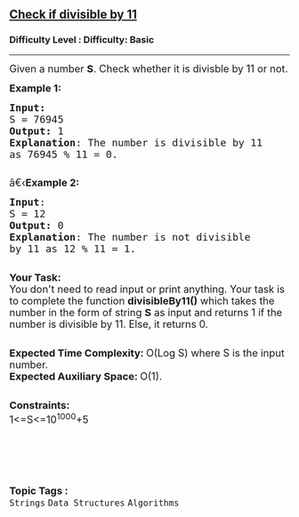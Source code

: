 <h2><a href="https://www.geeksforgeeks.org/problems/check-if-divisible-by-114724/1">Check if divisible by 11</a></h2><h3>Difficulty Level : Difficulty: Basic</h3><hr><div class="problems_problem_content__Xm_eO"><p><span style="font-size: 18px;">Given a number <strong>S</strong>. Check whether it is divisble by 11 or not.</span></p>
<p><span style="font-size: 18px;"><strong>Example 1:</strong></span></p>
<pre><span style="font-size: 18px;"><strong>Input:</strong>
S = 76945
<strong>Output:</strong> 1
<strong>Explanation</strong>: The number is divisible by 11
as 76945 % 11 = 0.
</span>
</pre>
<p><span style="font-size: 18px;">â€‹<strong>Example 2:</strong></span></p>
<pre><span style="font-size: 18px;"><strong>Input</strong>: 
S = 12
<strong>Output:</strong> 0
<strong>Explanation</strong>: The number is not divisible
by 11 as 12 % 11 = 1.</span>
</pre>
<p><br><span style="font-size: 18px;"><strong>Your Task:</strong><br>You don't need to read input or print anything. Your task is to complete the function&nbsp;<strong>divisibleBy11()</strong>&nbsp;which takes the number in the form of string <strong>S</strong> as input and returns 1 if the number is divisible by 11. Else, it returns 0.</span></p>
<p><br><span style="font-size: 18px;"><strong>Expected Time Complexity:&nbsp;</strong>O(Log S) where S&nbsp;is the input number.<br><strong>Expected Auxiliary Space:&nbsp;</strong>O(1).&nbsp;</span></p>
<p><br><span style="font-size: 18px;"><strong>Constraints:</strong><br>1&lt;=S&lt;=10<sup>1000</sup>+5</span></p>
<p>&nbsp;</p>
<p>&nbsp;</p></div><br><p><span style=font-size:18px><strong>Topic Tags : </strong><br><code>Strings</code>&nbsp;<code>Data Structures</code>&nbsp;<code>Algorithms</code>&nbsp;